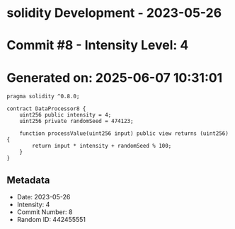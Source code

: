 ﻿# solidity Development - 2023-05-26
# Commit #8 - Intensity Level: 4
# Generated on: 2025-06-07 10:31:01
```solidity
pragma solidity ^0.8.0;

contract DataProcessor8 {
    uint256 public intensity = 4;
    uint256 private randomSeed = 474123;

    function processValue(uint256 input) public view returns (uint256) {
        return input * intensity + randomSeed % 100;
    }
}
```
## Metadata
- Date: 2023-05-26
- Intensity: 4
- Commit Number: 8
- Random ID: 442455551
